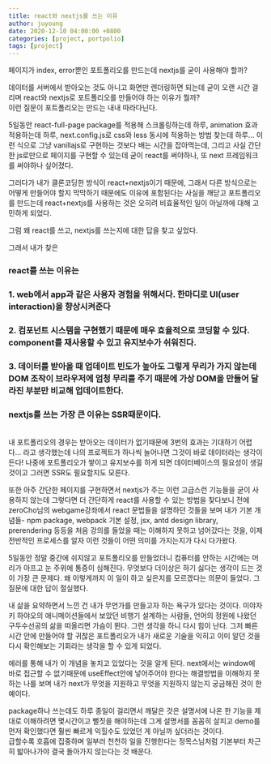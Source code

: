 ```yaml
---
title: react와 nextjs를 쓰는 이유
author: juyoung
date: 2020-12-10 04:00:00 +0800
categories: [project, portpolio]
tags: [project]
---
```


페이지가 index, error뿐인 포트폴리오를 만드는데 nextjs를 굳이 사용해야 할까?  
 
데이터를 서버에서 받아오는 것도 아니고 화면만 렌더링하면 되는데 굳이 오랜 시간 걸리며 react와 nextjs로 포트폴리오를 만들어야 하는 이유가 뭘까?  
이런 질문이 포트폴리오는 만드는 내내 따라다닌다.

5일동안 react-full-page package를 적용해 스크롤링하는데 하루, animation 효과 적용하는데 하루, next.config.js로 css와 less 동시에 적용하는 방법 찾는데 하루... 이런 식으로 그냥 vanillajs로 구현하는 것보다 배는 시간을 잡아먹는데, 그리고 사실 간단한 js로만으로 페이지를 구현할 수 있는데 굳이 react를 써야하나, 또 next 프레임워크를 써야하나 싶어졌다.  

그러다가 내가 클론코딩한 방식이 react+nextjs이기 때문에, 그래서 다른 방식으로는 어떻게 만들어야 할지 막막하기 때문에도 이유에 포함된다는 사실을 깨닫고 포트폴리오를 만드는데 react+nextjs를 사용하는 것은 오히려 비효율적인 일이 아닐까에 대해 고민하게 되었다.  

그럼 왜 react를 쓰고, nextjs를 쓰는지에 대한 답을 찾고 싶었다.  

그래서 내가 찾은 
### react를 쓰는 이유는
### 1. web에서 app과 같은 사용자 경험을 위해서다. 한마디로 UI(user interaction)을 향상시켜준다
### 2. 컴포넌트 시스템을 구현했기 때문에 매우 효율적으로 코딩할 수 있다. component를 재사용할 수 있고 유지보수가 쉬워진다. 
### 3. 데이터를 받아올 때 업데이트 빈도가 높아도 그렇게 무리가 가지 않는데 DOM 조작이 브라우저에 엄청 무리를 주기 때문에 가상 DOM을 만들어 달라진 부분만 비교해 업데이트한다.

### nextjs를 쓰는 가장 큰 이유는 SSR때문이다.    
<br />
내 포트폴리오의 경우는 받아오는 데이터가 없기때문에 3번의 효과는 기대하기 어렵다...  
라고 생각했는데 나의 프로젝트가 하나씩 늘어나면 그것이 바로 데이터라는 생각이 든다!  
나중에 포트폴리오가 쌓이고 유지보수를 하게 되면 데이터베이스의 필요성이 생길 것이고 그러면 SSR도 필요할지도 모른다. 

또한 아주 간단한 페이지를 구현하면서 nextjs가 주는 이런 고급스런 기능들을 굳이 사용하지 않는데 그렇다면 더 간단하게 react를 사용할 수 있는 방법을 찾다보니 전에 zeroCho님의 webgame강좌에서 react 문법들을 설명하던 것들을 보며 내가 기본 개념들- npm package, webpack 기본 설정, jsx, antd design library, prerendering 등등을 처음 강의를 들었을 때는 이해하지 못하고 넘어갔다는 것을, 이제 전반적인 프로세스를 알자 이런 것들이 어떤 의미를 가지는지가 다시 다가왔다.  

5일동안 정말 중간에 쉬지않고 포트폴리오를 만들었더니 컴퓨터를 안하는 시간에는 머리가 아프고 눈 주위에 통증이 심해진다. 무엇보다 더이상은 하기 싫다는 생각이 드는 것이 가장 큰 문제다. 왜 이렇게까지 이 일이 하고 싶은지를 모르겠다는 의문이 들었다. 그 질문에 대한 답이 절실했다. 

내 삶을 요약하면서 느낀 건 내가 무언가를 만들고자 하는 욕구가 있다는 것이다.
미야자키 하야오의 애니메이션들에서 보았던 비행기 설계하는 사람들, 언어의 정원에 나왔던 구두수선공의 삶을 떠올리면 가슴이 뛴다. 그런 생각을 하니 다시 힘이 난다. 그저 빠른 시간 안에 만들어야 할 귀찮은 포트폴리오가 내가 새로운 기술을 익히고 이미 알던 것을 다시 확인해보는 기회라는 생각을 할 수 있게 되었다.  

에러를 통해 내가 이 개념을 놓치고 있었다는 것을 알게 된다. next에서는 window에 바로 접근할 수 없기때문에 useEffect안에 넣어주어야 한다는 해결방법을 이해하지 못하는 나를 보며 내가 next가 무엇을 지원하고 무엇을 지원하지 않는지 궁금해진 것이 한 예이다.  

package하나 쓰는데도 하루 종일이 걸리면서 깨달은 것은 설명서에 나온 한 기능을 제대로 이해하려면 몇시간이고 뻘짓을 해야하는데 그게 설명서를 꼼꼼히 살피고 demo를 먼저 확인했다면 훨씬 빠르게 익힐수도 있었던 게 아닐까 싶더라는 것이다.  
급할수록 호흡에 집중하며 일부러 천천히 일을 진행한다는 정목스님처럼 기본부터 차근히 밟아나가야 결국 돌아가지 않는다는 것 배운다.